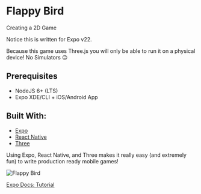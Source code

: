 # Flappy Bird
Creating a 2D Game

Notice this is written for Expo v22.

Because this game uses Three.js you will only be able to run it on a physical device! No Simulators 😐

## Prerequisites
- NodeJS 6+ (LTS)
- Expo XDE/CLI + iOS/Android App

## Built With:
* [Expo](https://docs.expo.io/versions/latest/)
* [React Native](https://facebook.github.io/react-native/)
* [Three](https://github.com/mrdoob/three.js/)

Using Expo, React Native, and Three makes it really easy (and extremely fun) to write production ready mobile games!

![Flappy Bird](https://docs.expo.io/static/images/flappy_06.gif)

[Expo Docs: Tutorial](https://docs.expo.io/versions/v28.0.0/tutorials/create-floatyplane-game/)